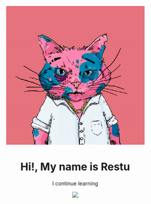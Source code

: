 
<p align="center">
<img src="https://raw.githubusercontent.com/rstsfyn/my_porto/main/img/profile/cat.webp">
</p>

<div align="center">
  <h1>Hi!, My name is Restu</h1>
</div>

<p align="center">
I continue learning
</p>

<div align="center">
  <a href="https://github.com/rstsfyn">
    <img height="165em" src="https://github-readme-stats.vercel.app/api/top-langs/?username=rstsfyn&layout=compact&langs_count=7&theme=dracula"/>
</div>
